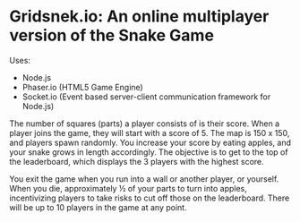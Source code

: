 # Gridsnek.io: An online multiplayer version of the Snake Game

Uses:
- Node.js
- Phaser.io (HTML5 Game Engine)
- Socket.io (Event based server-client communication framework for Node.js)

The number of squares (parts) a player consists of is their score. When a player joins the game, they will start with a score of 5. The map is 150 x 150, and players spawn randomly. You increase your score by eating apples, and your snake grows in length accordingly. The objective is to get to the top of the leaderboard, which displays the 3 players with the highest score. 

You exit the game when you run into a wall or another player, or yourself. When you die, approximately ½ of your parts to turn into apples, incentivizing players to take risks to cut off those on the leaderboard. There will be up to 10 players in the game at any point.

